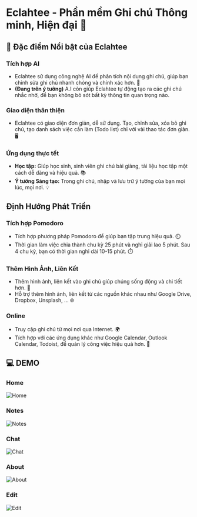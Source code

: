 # **Eclahtee - Phần mềm Ghi chú Thông minh, Hiện đại** 🚀

## **🌟 Đặc điểm Nổi bật của Eclahtee**

### **Tích hợp AI** 
  * Eclahtee sử dụng công nghệ AI để phân tích nội dung ghi chú, giúp bạn chỉnh sửa ghi chú nhanh chóng và chính xác hơn. 🧠
  * **(Đang trên ý tưởng)** A.I còn giúp Eclahtee tự động tạo ra các ghi chú nhắc nhở, để bạn không bỏ sót bất kỳ thông tin quan trọng nào.

### **Giao diện thân thiện** 
  * Eclahtee có giao diện đơn giản, dễ sử dụng. Tạo, chỉnh sửa, xóa bỏ ghi chú, tạo danh sách việc cần làm (Todo list) chỉ với vài thao tác đơn giản. 🖥️

### **Ứng dụng thực tết**
  * **Học tập:** Giúp học sinh, sinh viên ghi chú bài giảng, tài liệu học tập một cách dễ dàng và hiệu quả. 📚
  * **Ý tưởng Sáng tạo:** Trong ghi chú, nhập và lưu trữ ý tưởng của bạn mọi lúc, mọi nơi. 💡

## **Định Hướng Phát Triển**
  
### **Tích hợp Pomodoro**
  * Tích hợp phương pháp Pomodoro để giúp bạn tập trung hiệu quả. ⏲️
  * Thời gian làm việc chia thành chu kỳ 25 phút và nghỉ giải lao 5 phút. Sau 4 chu kỳ, bạn có thời gian nghỉ dài 10-15 phút. ⏱️

### **Thêm Hình Ảnh, Liên Kết**
  * Thêm hình ảnh, liên kết vào ghi chú giúp chúng sống động và chi tiết hơn. 📸
  * Hỗ trợ thêm hình ảnh, liên kết từ các nguồn khác nhau như Google Drive, Dropbox, Unsplash, ... 🌐

### **Online**
  * Truy cập ghi chú từ mọi nơi qua Internet. 🌍
  * Tích hợp với các ứng dụng khác như Google Calendar, Outlook Calendar, Todoist, để quản lý công việc hiệu quả hơn. 📅

## **💻 DEMO**
### Home
  ![Home](https://github.com/MaiNgocChau9/Python-App-A-/assets/123575751/a4c9ac00-7a7c-48f1-8541-cbb6d863b33c)
### Notes
  ![Notes](https://github.com/MaiNgocChau9/Python-App-A-/assets/123575751/9796d58a-215f-474e-a6ab-0a95a9c5296b)
### Chat
  ![Chat](https://github.com/MaiNgocChau9/Python-App-A-/assets/123575751/f8d574b1-8337-492a-9ce3-cedf675b940e)
### About
  ![About](https://github.com/MaiNgocChau9/Python-App-A-/assets/123575751/01ff333c-c21b-49ef-a9c3-32cf0b1ebfca)
### Edit
  ![Edit](https://github.com/MaiNgocChau9/Python-App-A-/assets/123575751/82f67caa-54b8-419c-aaa2-94c5235b9692)


